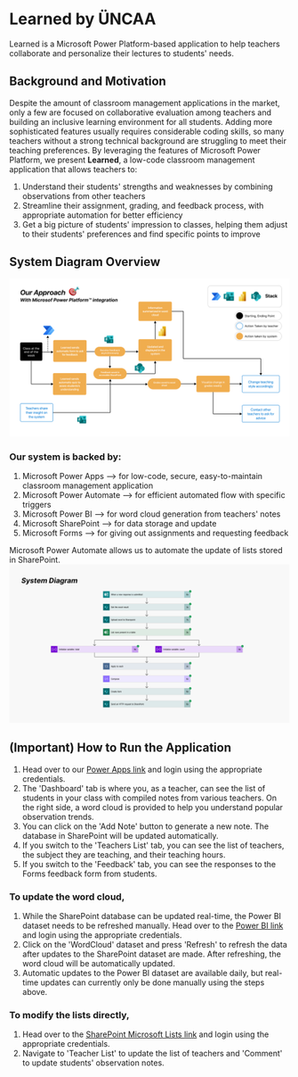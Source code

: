 # Learned by ÜNCAA
Learned is a Microsoft Power Platform-based application to help teachers collaborate and personalize their lectures to students' needs.

## Background and Motivation
Despite the amount of classroom management applications in the market, only a few are focused on collaborative evaluation among teachers and building an inclusive learning environment for all students. Adding more sophisticated features usually requires considerable coding skills, so many teachers without a strong technical background are struggling to meet their teaching preferences. By leveraging the features of Microsoft Power Platform, we present **Learned**, a low-code classroom management application that allows teachers to:
1. Understand their students' strengths and weaknesses by combining observations from other teachers
2. Streamline their assignment, grading, and feedback process, with appropriate automation for better efficiency
3. Get a big picture of students' impression to classes, helping them adjust to their students' preferences and find specific points to improve

## System Diagram Overview

![System overview diagram](images/overviewDiagram.png)

### Our system is backed by:
1. Microsoft Power Apps --> for low-code, secure, easy-to-maintain classroom management application
2. Microsoft Power Automate --> for efficient automated flow with specific triggers
3. Microsoft Power BI --> for word cloud generation from teachers' notes
4. Microsoft SharePoint --> for data storage and update
5. Microsoft Forms --> for giving out assignments and requesting feedback

Microsoft Power Automate allows us to automate the update of lists stored in SharePoint.
![Automatic SharePoint update](images/uploadSharepoint.png)

## (Important) How to Run the Application
1. Head over to our [Power Apps link]() and login using the appropriate credentials.
2. The 'Dashboard' tab is where you, as a teacher, can see the list of students in your class with compiled notes from various teachers. On the right side, a word cloud is provided to help you understand popular observation trends.
3. You can click on the 'Add Note' button to generate a new note. The database in SharePoint will be updated automatically.
4. If you switch to the 'Teachers List' tab, you can see the list of teachers, the subject they are teaching, and their teaching hours.
5. If you switch to the 'Feedback' tab, you can see the responses to the Forms feedback form from students.

### To update the word cloud,
1. While the SharePoint database can be updated real-time, the Power BI dataset needs to be refreshed manually. Head over to the [Power BI link](https://app.powerbi.com/groups/me/list?redirectedFromSignup=1) and login using the appropriate credentials.
2. Click on the 'WordCloud' dataset and press 'Refresh' to refresh the data after updates to the SharePoint dataset are made. After refreshing, the word cloud will be automatically updated.
3. Automatic updates to the Power BI dataset are available daily, but real-time updates can currently only be done manually using the steps above.

### To modify the lists directly,
1. Head over to the [SharePoint Microsoft Lists link](https://kaistackr-my.sharepoint.com/personal/adeeb_islam8_kaist_ac_kr/_layouts/15/lists.aspx) and login using the appropriate credentials.
2. Navigate to 'Teacher List' to update the list of teachers and 'Comment' to update students' observation notes.
